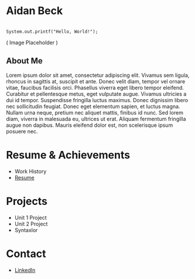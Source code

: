 # Aidan Beck

```

System.out.printf("Hello, World!");

```

( Image Placeholder )

## About Me
Lorem ipsum dolor sit amet, consectetur adipiscing elit. Vivamus sem ligula, rhoncus in sagittis at, suscipit et ante. Donec velit diam, tempor vel ornare vitae, faucibus facilisis orci. Phasellus viverra eget libero tempor eleifend. Curabitur et pellentesque metus, eget vulputate augue. Vivamus ultricies a dui id tempor. Suspendisse fringilla luctus maximus. Donec dignissim libero nec sollicitudin feugiat. Donec eget elementum sapien, et luctus magna. Nullam urna neque, pretium nec aliquet mattis, finibus id nunc. Sed lorem diam, viverra in malesuada eu, ultrices ut erat. Aliquam fermentum fringilla augue non dapibus. Mauris eleifend dolor est, non scelerisque ipsum posuere nec.

# Resume & Achievements
- Work History
- [Resume]()

# Projects
- Unit 1 Project
- Unit 2 Project
- Syntaxlor

# Contact
- [LinkedIn](https://www.linkedin.com/in/aidan-beck-69166034b/)